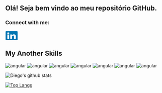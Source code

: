 ## Olá! Seja bem vindo ao meu repositório GitHub.

### Connect with me:

<a href="https://www.linkedin.com/in/ricardo-hatsugai-19259555/" target="_blank"><img align="center" alt="Ricardo-linkedin" height="30" width="40" src="https://raw.githubusercontent.com/devicons/devicon/master/icons/linkedin/linkedin-original.svg"></a>

## My Another Skills
<img src="https://cdn.icon-icons.com/icons2/2107/PNG/128/file_type_delphi_icon_130648.png" alt="angular" alt="40" height="40" style="max-width:100%;"></img>
<img src="https://cdn.icon-icons.com/icons2/1/PNG/128/social_html5_html_71.png" alt="angular" alt="40" height="40" style="max-width:100%;"></img>
<img src="https://cdn.icon-icons.com/icons2/2108/PNG/128/javascript_icon_130900.png" alt="angular" alt="40" height="40" style="max-width:100%;"></img>
<img src="https://cdn.icon-icons.com/icons2/2699/PNG/128/python_vertical_logo_icon_168039.png" alt="angular" alt="40" height="40" style="max-width:100%;"></img>
<img src="https://cdn.icon-icons.com/icons2/2415/PNG/128/c_plain_logo_icon_146610.png" alt="angular" alt="40" height="40" style="max-width:100%;"></img>
<img src="https://cdn.icon-icons.com/icons2/2148/PNG/128/c_icon_132529.png" alt="angular" alt="40" height="40" style="max-width:100%;"></img>
<img src="https://cdn.icon-icons.com/icons2/2108/PNG/128/php_icon_130857.png" alt="angular" alt="40" height="40" style="max-width:100%;"></img>

![Diego's github stats](https://github-readme-stats.vercel.app/api?username=ricardohatsugai&show_icons=true&count_private=true&theme=dark)

[![Top Langs](https://github-readme-stats.vercel.app/api/top-langs/?username=ricardohatsugai&layout=compact)](https://github.com/anuraghazra/github-readme-stats)


<!--*ricardohatsugai/ricardohatsugai** is a ✨ _special_ ✨ repository because its `README.md` (this file) appears on your GitHub profile.

Here are some ideas to get you started:

- 🔭 I’m currently working on ...
- 🌱 I’m currently learning ...
- 👯 I’m looking to collaborate on ...
- 🤔 I’m looking for help with ...
- 💬 Ask me about ...
- 📫 How to reach me: ...
- 😄 Pronouns: ...
- ⚡ Fun fact: ...
-->
